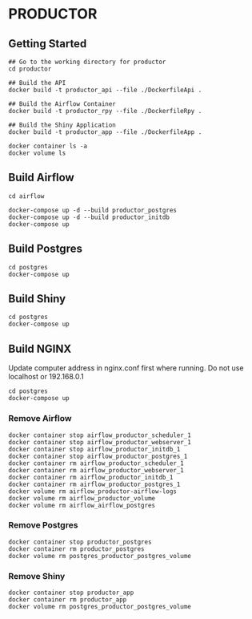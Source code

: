 # PRODUCTOR 

## Getting Started 


``` 
## Go to the working directory for productor
cd productor

## Build the API
docker build -t productor_api --file ./DockerfileApi .

## Build the Airflow Container
docker build -t productor_rpy --file ./DockerfileRpy .

## Build the Shiny Application
docker build -t productor_app --file ./DockerfileApp .
```

```
docker container ls -a
docker volume ls
```

## Build Airflow
```
cd airflow

docker-compose up -d --build productor_postgres
docker-compose up -d --build productor_initdb
docker-compose up 

```

## Build Postgres
```
cd postgres
docker-compose up 

```

## Build Shiny
```
cd postgres
docker-compose up 

```

## Build NGINX
Update computer address in nginx.conf first where running. Do not use localhost or 192.168.0.1
```
cd postgres
docker-compose up 

```

### Remove Airflow 
```
docker container stop airflow_productor_scheduler_1
docker container stop airflow_productor_webserver_1
docker container stop airflow_productor_initdb_1
docker container stop airflow_productor_postgres_1
docker container rm airflow_productor_scheduler_1
docker container rm airflow_productor_webserver_1
docker container rm airflow_productor_initdb_1
docker container rm airflow_productor_postgres_1
docker volume rm airflow_productor-airflow-logs
docker volume rm airflow_productor_volume
docker volume rm airflow_airflow_postgres

```

### Remove Postgres
```
docker container stop productor_postgres
docker container rm productor_postgres
docker volume rm postgres_productor_postgres_volume

```

### Remove Shiny
```
docker container stop productor_app
docker container rm productor_app
docker volume rm postgres_productor_postgres_volume

```